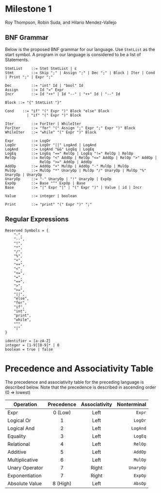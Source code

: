 # Milestone 1
Roy Thompson, Robin Suda, and Hilario Mendez-Vallejo

## BNF Grammar

Below is the proposed BNF grammar for our language. Use `StmtList` as the start symbol. A program in our language is considered to be a list of Statements. 

```bnf
StmtList    ::= Stmt StmtList | ε
Stmt        ::= Skip ";" | Assign ";" | Dec ";" | Block | Iter | Cond | Print ";" | Expr ";"

Dec         ::= "int" Id | "bool" Id
Assign      ::= Id "=" Expr
Incr		::= Id "++" | Id "--" | "++" Id | "--" Id

Block ::= "{" StmtList "}"

Cond 	::= "if" "(" Expr ")" Block "else" Block
		  | "if" "(" Expr ")" Block 

Iter        ::= ForIter | WhileIter
ForIter     ::= "for" "(" Assign ";" Expr ";" Expr ")" Block
WhileIter   ::= "while" "(" Expr ")" Block

Expr		::= LogOr
LogOr       ::= LogOr "||" LogAnd | LogAnd
LogAnd      ::= LogAnd "&&" LogEq | LogEq
LogEq       ::= LogEq "==" RelOp | LogEq "!=" RelOp | RelOp
RelOp       ::= RelOp "<" AddOp | RelOp "<=" AddOp | RelOp ">" AddOp | 
                RelOp ">=" AddOp | AddOp
AddOp       ::= AddOp "+" MulOp | AddOp "-" MulOp | MulOp
MulOp       ::= MulOp "*" UnaryOp | MulOp "/" UnaryOp | MulOp "%" UnaryOp | UnaryOp
UnaryOp		::= "-" UnaryOp | "!" UnaryOp | ExpOp 
ExpOp       ::= Base "^" ExpOp | Base
Base        ::= "|" Expr "|" | "(" Expr ")" | Value | id | Incr

Value		::= integer | boolean

Print       ::= "print" "(" Expr ")" ";"
```



## Regular Expressions

```
Reserved Symbols = {
	"-",
    "--",
	"!",
	"*",
	"/",
	"%",
	"+",
    "++",
	"<",
	"<=",
	"=",
	"==",
	">",
	">=",
	"||", 
	"else",
	"for",
	"if",
	"int",
	"print",
	"while",
    "^",
    "|"
}

identifier = [a-zA-Z]
integer = [1-9][0-9]* | 0
boolean = true | false
```

# Precedence and Associativity Table

The precedence and associativity table for the preceding language is described below. Note that the precedence is described in ascending order (0 => lowest)

|Operation|Precedence|Associativity|Nonterminal|
|---------|:--------:|:-----------:|----------:|
Expr | 0 (Low) | Left | `Expr`
Logical Or| 1 | Left| `LogOr`
Logical And| 2 | Left | `LogAnd`
Equality| 3 | Left | `LogEq`
Relational | 4 | Left | `RelOp`
Additive | 5 | Left | `AddOp`
Multiplicative | 6 | Left | `MulOp`
Unary Operator | 7 | Right | `UnaryOp`
Exponentiation | 7 | Right | `ExpOp` 
Absolute Value | 8 (High) | Left | `AbsOp`

